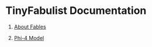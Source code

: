 # TinyFabulist Documentation

1. [About Fables](/docs/about_fables.md)

2. [Phi-4 Model](/docs/Phi-4_model.md)
